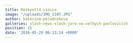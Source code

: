 ```yaml
---
title: Rozkvetlá vinice
image: "/uploads/IMG_1107.JPG"
author: katerina-polednikova
galleries: slash-news-slash-jaro-ve-velkych-pavlovicich
position: 25
date: '2016-05-29 06:13:14 +0000'
---
```

